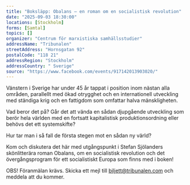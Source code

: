 ```yaml
---
title: "Boksläpp: Obalans – en roman om en socialistisk revolution"
date: "2025-09-03 18:30:00"
locations: [Stockholm]
forms: [Samtal]
topics: []
organizer: "Centrum för marxistiska samhällsstudier"
addressName: "Tribunalen"
streetAddress: "Hornsgatan 92"
postalCode: "118 21"
addressRegion: "Stockholm"
addressCountry: " Sverige"
source: "https://www.facebook.com/events/917142013903020/"
---
```

Vänstern i Sverige har under 45 år tappat i position inom nästan alla områden, parallellt med ökad otrygghet och en internationell utveckling med ständiga krig och en fattigdom som omfattar halva mänskligheten.

Vad beror det på? Går det att vända en sådan djupgående utveckling som berör hela världen med en fortsatt kapitalistisk produktionsordning eller behövs det ett systemskifte?

Hur tar man i så fall de första stegen mot en sådan ny värld?

Kom och diskutera det här med utgångspunkt i Stefan Sjölanders skönlitterära roman Obalans, om en socialistisk revolution och det övergångsprogram för ett socialistiskt Europa som finns med i boken!

OBS! Föranmälan krävs. Skicka ett mejl till biljett@tribunalen.com och meddela att du kommer.